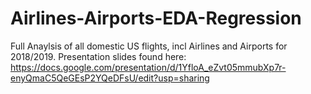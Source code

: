 # Airlines-Airports-EDA-Regression

Full Anaylsis of all domestic US flights, incl Airlines and Airports for 2018/2019. Presentation slides found here: https://docs.google.com/presentation/d/1YfloA_eZvt05mmubXp7r-enyQmaC5QeGEsP2YQeDFsU/edit?usp=sharing
